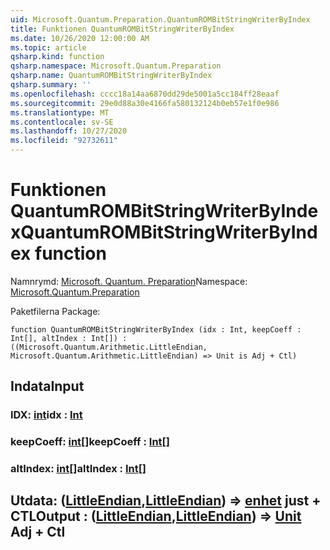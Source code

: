 ```yaml
---
uid: Microsoft.Quantum.Preparation.QuantumROMBitStringWriterByIndex
title: Funktionen QuantumROMBitStringWriterByIndex
ms.date: 10/26/2020 12:00:00 AM
ms.topic: article
qsharp.kind: function
qsharp.namespace: Microsoft.Quantum.Preparation
qsharp.name: QuantumROMBitStringWriterByIndex
qsharp.summary: ''
ms.openlocfilehash: cccc18a14aa6870dd29de5001a5cc184ff28eaaf
ms.sourcegitcommit: 29e0d88a30e4166fa580132124b0eb57e1f0e986
ms.translationtype: MT
ms.contentlocale: sv-SE
ms.lasthandoff: 10/27/2020
ms.locfileid: "92732611"
---
```

# <a name="quantumrombitstringwriterbyindex-function"></a><span data-ttu-id="6235d-102">Funktionen QuantumROMBitStringWriterByIndex</span><span class="sxs-lookup"><span data-stu-id="6235d-102">QuantumROMBitStringWriterByIndex function</span></span>

<span data-ttu-id="6235d-103">Namnrymd: [Microsoft. Quantum. Preparation](xref:Microsoft.Quantum.Preparation)</span><span class="sxs-lookup"><span data-stu-id="6235d-103">Namespace: [Microsoft.Quantum.Preparation](xref:Microsoft.Quantum.Preparation)</span></span>

<span data-ttu-id="6235d-104">Paketfilerna [](https://nuget.org/packages/)</span><span class="sxs-lookup"><span data-stu-id="6235d-104">Package: [](https://nuget.org/packages/)</span></span>




```qsharp
function QuantumROMBitStringWriterByIndex (idx : Int, keepCoeff : Int[], altIndex : Int[]) : ((Microsoft.Quantum.Arithmetic.LittleEndian, Microsoft.Quantum.Arithmetic.LittleEndian) => Unit is Adj + Ctl)
```


## <a name="input"></a><span data-ttu-id="6235d-105">Indata</span><span class="sxs-lookup"><span data-stu-id="6235d-105">Input</span></span>

### <a name="idx--int"></a><span data-ttu-id="6235d-106">IDX: [int](xref:microsoft.quantum.lang-ref.int)</span><span class="sxs-lookup"><span data-stu-id="6235d-106">idx : [Int](xref:microsoft.quantum.lang-ref.int)</span></span>




### <a name="keepcoeff--int"></a><span data-ttu-id="6235d-107">keepCoeff: [int](xref:microsoft.quantum.lang-ref.int)[]</span><span class="sxs-lookup"><span data-stu-id="6235d-107">keepCoeff : [Int](xref:microsoft.quantum.lang-ref.int)[]</span></span>




### <a name="altindex--int"></a><span data-ttu-id="6235d-108">altIndex: [int](xref:microsoft.quantum.lang-ref.int)[]</span><span class="sxs-lookup"><span data-stu-id="6235d-108">altIndex : [Int](xref:microsoft.quantum.lang-ref.int)[]</span></span>





## <a name="output--littleendianlittleendian--unit-adj--ctl"></a><span data-ttu-id="6235d-109">Utdata: ([LittleEndian](xref:Microsoft.Quantum.Arithmetic.LittleEndian),[LittleEndian](xref:Microsoft.Quantum.Arithmetic.LittleEndian)) => [enhet](xref:microsoft.quantum.lang-ref.unit) just + CTL</span><span class="sxs-lookup"><span data-stu-id="6235d-109">Output : ([LittleEndian](xref:Microsoft.Quantum.Arithmetic.LittleEndian),[LittleEndian](xref:Microsoft.Quantum.Arithmetic.LittleEndian)) => [Unit](xref:microsoft.quantum.lang-ref.unit) Adj + Ctl</span></span>

